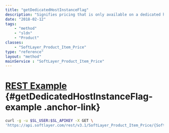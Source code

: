 ```yaml
---
title: "getDedicatedHostInstanceFlag"
description: "Signifies pricing that is only available on a dedicated host virtual server order."
date: "2018-02-12"
tags:
    - "method"
    - "sldn"
    - "Product"
classes:
    - "SoftLayer_Product_Item_Price"
type: "reference"
layout: "method"
mainService : "SoftLayer_Product_Item_Price"
---
```


# [REST Example](#getDedicatedHostInstanceFlag-example) <a href="/article/rest/"><i class="fas fa-question"></i></a> {#getDedicatedHostInstanceFlag-example .anchor-link} 
```bash
curl -g -u $SL_USER:$SL_APIKEY -X GET \
'https://api.softlayer.com/rest/v3.1/SoftLayer_Product_Item_Price/{SoftLayer_Product_Item_PriceID}/getDedicatedHostInstanceFlag'
```

